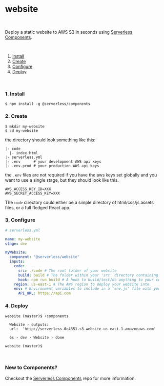 # website

&nbsp;

Deploy a static website to AWS S3 in seconds using [Serverless Components](https://github.com/serverless/components).

&nbsp;

1. [Install](#1-install)
2. [Create](#2-create)
3. [Configure](#3-configure)
4. [Deploy](#4-deploy)

&nbsp;

### 1. Install

```console
$ npm install -g @serverless/components
```

### 2. Create

```console
$ mkdir my-website
$ cd my-website
```

the directory should look something like this:


```
|- code
  |- index.html
|- serverless.yml
|- .env      # your development AWS api keys
|- .env.prod # your production AWS api keys

```

the `.env` files are not required if you have the aws keys set globally and you want to use a single stage, but they should look like this.

```
AWS_ACCESS_KEY_ID=XXX
AWS_SECRET_ACCESS_KEY=XXX
```

The `code` directory could either be a simple directory of html/css/js assets files, or a full fledged React app.

### 3. Configure

```yml
# serverless.yml

name: my-website
stage: dev

myWebsite:
  component: "@serverless/website"
  inputs:
    code:
      src: ./code # The root folder of your website
      build: build # The folder within your 'src' directory containing your built artifacts
      hook: npm run build # A hook to build/test/do anything to your code before uploading
    region: us-east-1 # The AWS region to deploy your website into
    env: # Environment variables to include in a 'env.js' file with your uploaded code.
      API_URL: https://api.com
```

### 4. Deploy

```console
website (master)$ ⚡️components

  Website › outputs:
  url:  'http://serverless-0c4351.s3-website-us-east-1.amazonaws.com'

  6s › dev › Website › done

website (master)$

```

&nbsp;

### New to Components?

Checkout the [Serverless Components](https://github.com/serverless/components) repo for more information.
